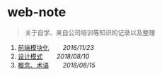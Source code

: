 # web-note
> 关于自学、来自公司培训等知识的记录以及整理
1. [前端模块化](前端模块化.md)&nbsp;&nbsp;&nbsp;&nbsp;&nbsp;&nbsp;&nbsp;&nbsp;*2016/11/23*
2. [设计模式](设计模式.md)&nbsp;&nbsp;&nbsp;&nbsp;&nbsp;&nbsp;&nbsp;&nbsp;*2018/08/10*
3. [概念、术语](概念、术语.md)&nbsp;&nbsp;&nbsp;&nbsp;&nbsp;&nbsp;&nbsp;&nbsp;*2018/08/15*